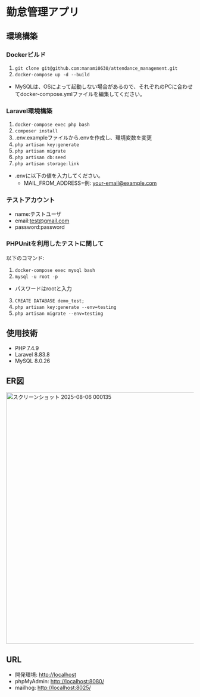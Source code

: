 # 勤怠管理アプリ

## 環境構築

### Dockerビルド
1. `git clone git@github.com:manami0630/attendance_management.git`
2. `docker-compose up -d --build`

* MySQLは、OSによって起動しない場合があるので、それぞれのPCに合わせてdocker-compose.ymlファイルを編集してください。

### Laravel環境構築
1. `docker-compose exec php bash`
2. `composer install`
3. .env.exampleファイルから.envを作成し、環境変数を変更
4. `php artisan key:generate`
5. `php artisan migrate`
6. `php artisan db:seed`
7. `php artisan storage:link`

* .envに以下の値を入力してください。
   - MAIL_FROM_ADDRESS=例: your-email@example.com

 ### テストアカウント
 - name:テストユーザ
 - email:test@gmail.com
 - password:password

 ### PHPUnitを利用したテストに関して
 以下のコマンド:
 1. `docker-compose exec mysql bash`
 2. `mysql -u root -p`
  - パスワードはrootと入力
 3. `CREATE DATABASE demo_test;`
 4. `php artisan key:generate --env=testing`
 5. `php artisan migrate --env=testing`
 
## 使用技術
- PHP 7.4.9
- Laravel 8.83.8
- MySQL 8.0.26

## ER図
<img width="808" height="675" alt="スクリーンショット 2025-08-06 000135" src="https://github.com/user-attachments/assets/db1674c8-b4db-439b-9152-456edf3f9a2e" />

## URL
- 開発環境: [http://localhost](http://localhost)
- phpMyAdmin: [http://localhost:8080/](http://localhost:8080/)
- mailhog:  [http://localhost:8025/](http://localhost:8025/)
